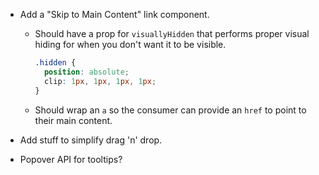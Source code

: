 - Add a "Skip to Main Content" link component.
  - Should have a prop for `visuallyHidden` that performs proper visual hiding for when you don't want it to be visible.
    ```css
    .hidden {
      position: absolute;
      clip: 1px, 1px, 1px, 1px;
    }
    ```
  - Should wrap an `a` so the consumer can provide an `href` to point to their main content.

- Add stuff to simplify drag 'n' drop.

- Popover API for tooltips?
